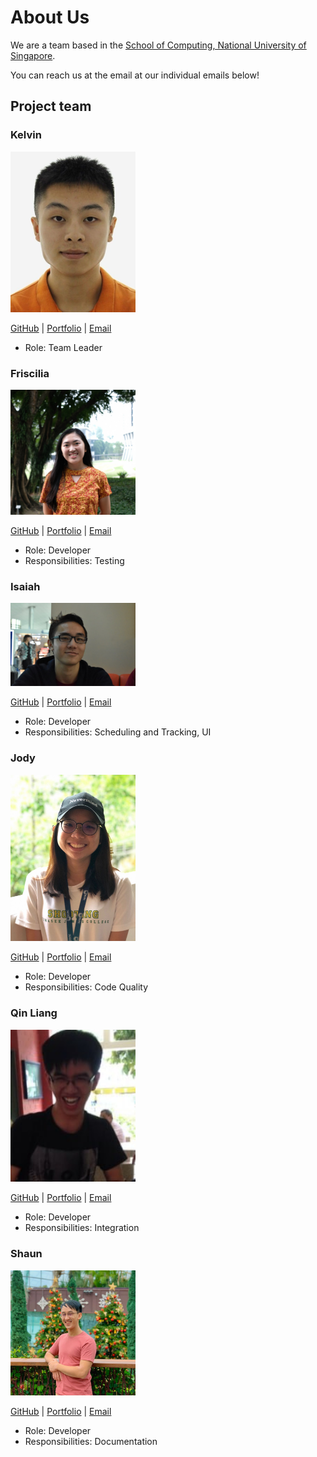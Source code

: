 # About Us

We are a team based in the [School of Computing, National University of Singapore](http://www.comp.nus.edu.sg).

You can reach us at the email at our individual emails below!

## Project team

### Kelvin

<img src="images/members/zoeykobe.png" width="200px">

[GitHub](https://github.com/zoeykobe) | [Portfolio](team/kelvin.md) | [Email](zhou_yi_kelvin@u.nus.edu)

* Role: Team Leader

### Friscilia

<img src="images/members/frisciliasultan.png" width="200px">

[GitHub](https://github.com/frisciliasultan) | [Portfolio](team/friscilia.md) | [Email](frisciliasultan@u.nus.edu)

* Role: Developer
* Responsibilities: Testing

### Isaiah

<img src="images/members/zaiah0505.png" width="200px">

[GitHub](https://github.com/Zaiah0505) | [Portfolio](team/isaiah.md) | [Email](isaiah.koh@u.nus.edu)

* Role: Developer
* Responsibilities: Scheduling and Tracking, UI

### Jody

<img src="images/members/jodylorah.png" width="200px">

[GitHub](https://github.com/JodyLorah) | [Portfolio](team/jodylorah.md) | [Email](jodylorah@u.nus.edu)

* Role: Developer
* Responsibilities: Code Quality

### Qin Liang

<img src="images/members/tomashiwa.png" width="200px">

[GitHub](http://github.com/Tomashiwa) | [Portfolio](team/qinliang.md) | [Email](e0407322@u.nus.edu)

* Role: Developer
* Responsibilities: Integration

### Shaun

<img src="images/members/juzzanoob.png" width="200px">

[GitHub](http://github.com/Juzzanoob) | [Portfolio](team/shaun.md) | [Email](e0418165@u.nus.edu)

* Role: Developer
* Responsibilities: Documentation
